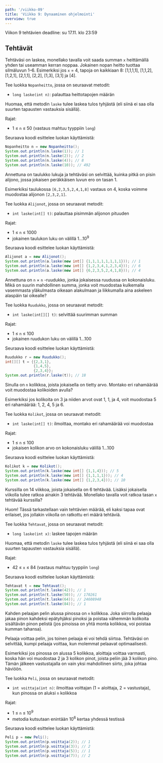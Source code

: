 ```yaml
---
path: '/viikko-09'
title: 'Viikko 9: Dynaaminen ohjelmointi'
overview: true
---
```


Viikon 9 tehtävien deadline: su 17.11. klo 23:59

## Tehtävät

<programming-exercise name='1. Nopanheitto' tmcname='viikko09-Viikko09Tehtava1'>

Tehtäväsi on laskea, monellako tavalla voit saada summan `x`
heittämällä yhden tai useamman kerran noppaa.
Jokainen nopan heitto tuottaa silmäluvun 1–6.
Esimerkiksi jos `x` = 4, tapoja on kaikkiaan 8:
[1,1,1,1], [1,1,2], [1,2,1], [2,1,1], [2,2], [1,3], [3,1] ja [4].

Tee luokka `Nopanheitto`, jossa on seuraavat metodit:

* `long laske(int n)`: palauttaa heittotapojen määrän

Huomaa, että metodin `laske` tulee laskea tulos tyhjästä
(eli siinä ei saa olla suurten tapausten vastauksia sisällä).

Rajat:

- 1 &le; `n` &le; 50 (vastaus mahtuu tyyppiin `long`)

Seuraava koodi esittelee luokan käyttämistä:

```java
Nopanheitto n = new Nopanheitto();
System.out.println(n.laske(1)); // 1
System.out.println(n.laske(2)); // 2
System.out.println(n.laske(4)); // 8
System.out.println(n.laske(10)); // 492
```

</programming-exercise>

<programming-exercise name='2. Alijonot' tmcname='viikko09-Viikko09Tehtava2'>

Annettuna on taulukko lukuja ja
tehtäväsi on selvittää,
kuinka pitkä on pisin alijono,
jossa jokaisen peräkkäisen luvun ero on tasan 1.

Esimerkiksi taulukossa `[6,2,3,5,2,4,1,8]` vastaus on 4,
koska voimme muodostaa alijonon `[2,3,2,1]`.

Tee luokka `Alijonot`, jossa on seuraavat metodit:

* `int laske(int[] t)`: palauttaa pisimmän alijonon pituuden

Rajat:

- 1 &le; `n` &le; 1000
- jokainen taulukon luku on välillä 1...10<sup>9</sup>

Seuraava koodi esittelee luokan käyttämistä:

```java
Alijonot a = new Alijonot();
System.out.println(a.laske(new int[] {1,1,1,1,1,1,1,1})); // 1
System.out.println(a.laske(new int[] {1,2,3,4,1,2,3,4})); // 6
System.out.println(a.laske(new int[] {6,2,3,5,2,4,1,8})); // 4
```

</programming-exercise>

<programming-exercise name='3. Ruudukko' tmcname='viikko09-Viikko09Tehtava3'>

Annettuna on `n` &times; `n` -ruudukko,
jonka jokaisessa ruudussa on kokonaisluku.
Mikä on suurin mahdollinen summa,
jonka voit muodostaa kulkemalla vasemmasta yläkulmasta
oikeaan alakulmaan ja liikkumalla aina askeleen
alaspäin tai oikealle?

Tee luokka `Ruudukko`, jossa on seuraavat metodit:

* `int laske(int[][] t)`: selvittää suurimman summan

Rajat:

- 1 &le; `n` &le; 100
- jokainen ruudukon luku on välillä 1...100

Seuraava koodi esittelee luokan käyttämistä:

```java
Ruudukko r = new Ruudukko();
int[][] t = {{2,3,1},
             {1,4,5},
             {2,3,4}};
System.out.println(r.laske(t)); // 18
```

</programming-exercise>

<programming-exercise name='4. Kolikot' tmcname='viikko09-Viikko09Tehtava4'>

Sinulla on `n` kolikkoa, joista jokaisella on tietty arvo.
Montako eri rahamäärää voit muodostaa kolikoiden avulla?

Esimerkiksi jos kolikoita on 3 ja niiden arvot ovat 1, 1, ja 4,
voit muodostaa 5 eri rahamäärää:
1, 2, 4, 5 ja 6.

Tee luokka `Kolikot`, jossa on seuraavat metodit:

* `int laske(int[] t)`: ilmoittaa, montako eri rahamäärää voi muodostaa

Rajat:

- 1 &le; `n` &le; 100
- jokaisen kolikon arvo on kokonaisluku välillä 1...100

Seuraava koodi esittelee luokan käyttämistä:

```java
Kolikot k = new Kolikot();
System.out.println(k.laske(new int[] {1,1,4})); // 5
System.out.println(k.laske(new int[] {1,1,1,1})); // 4
System.out.println(k.laske(new int[] {1,2,3,4})); // 10
```

</programming-exercise>

<programming-exercise name='5. Tehtävät' tmcname='viikko09-Viikko09Tehtava5'>

Kurssilla on 14 viikkoa, joista jokaisella on 6 tehtävää.
Lisäksi jokaisella viikolla tulee ratkoa ainakin 3 tehtävää.
Monellako tavalla voit ratkoa tasan `x` tehtävää kurssilla?

Huom! Tässä tarkastellaan vain tehtävien määrää,
eli kaksi tapaa ovat erilaiset,
jos jollakin viikolla on ratkottu eri määrä tehtäviä.

Tee luokka `Tehtavat`, jossa on seuraavat metodit:

* `long laske(int x)`: laskee tapojen määrän

Huomaa, että metodin `laske` tulee laskea tulos tyhjästä
(eli siinä ei saa olla suurten tapausten vastauksia sisällä).

Rajat:

- 42 &le; `x` &le; 84 (vastaus mahtuu tyyppiin `long`)

Seuraava koodi esittelee luokan käyttämistä:

```java
Tehtavat t = new Tehtavat();
System.out.println(t.laske(42)); // 1
System.out.println(t.laske(50)); // 170261
System.out.println(t.laske(64)); // 24608948
System.out.println(t.laske(84)); // 1
```

</programming-exercise>

<programming-exercise name='6. Peli' tmcname='viikko09-Viikko09Tehtava6'>

Kahden pelaajan pelin alussa pinossa on `n` kolikkoa.
Joka siirrolla pelaaja jakaa pinon kahdeksi epätyhjäksi pinoksi
ja poistaa vähemmän kolikoita sisältävän pinon pelistä
(jos pinoissa on yhtä monta kolikkoa, voi poistaa kumman tahansa).

Pelaaja voittaa pelin, jos toinen pelaaja ei voi tehdä siirtoa.
Tehtäväsi on selvittää, kumpi pelaaja voittaa,
kun molemmat pelaavat optimaalisesti.

Esimerkiksi jos pinossa on alussa 5 kolikkoa,
aloittaja voittaa varmasti,
koska hän voi muodostaa 2 ja 3 kolikon pinot,
joista peliin jää 3 kolikon pino.
Tämän jälkeen vastustajalla on vain yksi
mahdollinen siirto, joka johtaa häviöön.

Tee luokka `Peli`, jossa on seuraavat metodit:

* `int voittaja(int n)`: ilmoittaa voittajan
(1 = aloittaja, 2 = vastustaja),
kun pinossa on aluksi `n` kolikkoa

Rajat:

- 1 &le; `n` &le; 10<sup>9</sup>
- metodia kutsutaan enintään 10<sup>6</sup> kertaa yhdessä testissä

Seuraava koodi esittelee luokan käyttämistä:

```java
Peli p = new Peli();
System.out.println(p.voittaja(2)); // 1
System.out.println(p.voittaja(3)); // 2
System.out.println(p.voittaja(5)); // 1
System.out.println(p.voittaja(7)); // 2
```

</programming-exercise>
